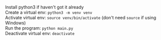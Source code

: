 Install python3 if haven't got it already  
Create a virtual env: `python3 -m venv venv`  
Activate virtual env: `source venv/bin/activate` (don't need `source` if using Windows)  
Run the program: `python main.py`  
Deactivate virtual env: `deactivate`  

